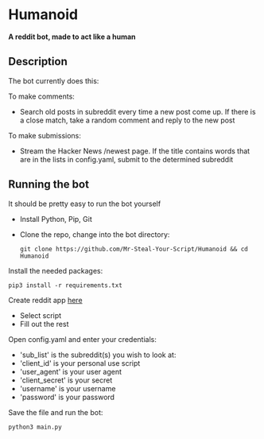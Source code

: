 # Humanoid

**A reddit bot, made to act like a human**

## Description

The bot currently does this:

To make comments:

- Search old posts in subreddit every time a new post come up. If there is a close match, take a random comment and reply to the new post

To make submissions:
- Stream the Hacker News /newest page. If the title contains words that are in the lists in config.yaml, submit to the determined subreddit

## Running the bot

It should be pretty easy to run the bot yourself

- Install Python, Pip, Git

- Clone the repo, change into the bot directory:

      git clone https://github.com/Mr-Steal-Your-Script/Humanoid && cd Humanoid
    
Install the needed packages:

    pip3 install -r requirements.txt
    
Create reddit app [here](https://reddit.com/prefs/apps)

- Select script
- Fill out the rest

Open config.yaml and enter your credentials:

- 'sub_list' is the subreddit(s) you wish to look at:
- 'client_id' is your personal use script
- 'user_agent' is your user agent
- 'client_secret' is your secret
- 'username' is your username
- 'password' is your password

Save the file and run the bot:

    python3 main.py
